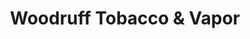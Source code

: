 ---
title: "Woodruff Tobacco & Vapor"
url: /greenville/woodruff-tobacco-and-vapor/
shop: e-cigarette
---
